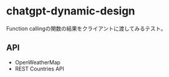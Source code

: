 # chatgpt-dynamic-design

Function callingの関数の結果をクライアントに渡してみるテスト。

## API

- OpenWeatherMap
- REST Countries API
